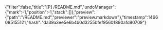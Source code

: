 {"filter":false,"title":"[P] /README.md","undoManager":{"mark":-1,"position":-1,"stack":[]},"preview":{"path":"/README.md","previewer":"preview.markdown"},"timestamp":1466085155121,"hash":"da39a3ee5e6b4b0d3255bfef95601890afd80709"}
